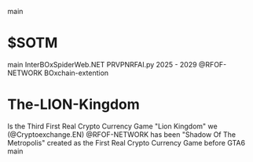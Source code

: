 main
# $SOTM
main
InterBOxSpiderWeb.NET PRVPNRFAI.py 2025 - 2029 @RFOF-NETWORK BOxchain-extention

# The-LION-Kingdom
Is the Third First Real Crypto Currency Game "Lion Kingdom" we (@Cryptoexchange.EN) @RFOF-NETWORK has been "Shadow Of The Metropolis" created as the First Real Crypto Currency Game before GTA6
main
